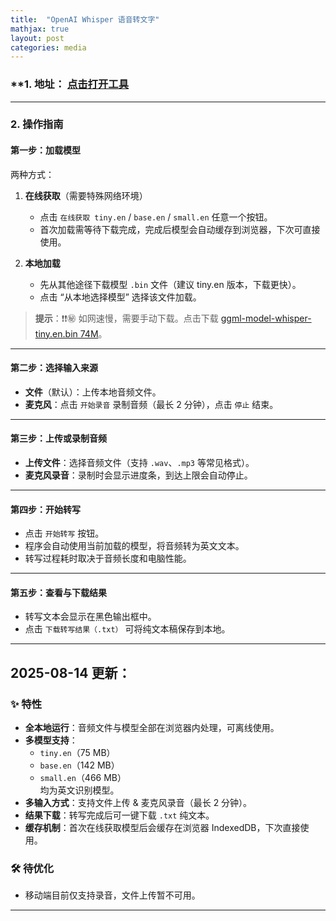 ```yaml
---
title:  "OpenAI Whisper 语音转文字"
mathjax: true
layout: post
categories: media
---
```


### **1. **地址**： [点击打开工具](https://shishiapcs.github.io/transcriber/)

---

### **2. 操作指南**

#### **第一步：加载模型**

两种方式：

1. **在线获取**（需要特殊网络环境）

   * 点击 `在线获取 tiny.en` / `base.en` / `small.en` 任意一个按钮。
   * 首次加载需等待下载完成，完成后模型会自动缓存到浏览器，下次可直接使用。
2. **本地加载**

   * 先从其他途径下载模型 `.bin` 文件（建议 tiny.en 版本，下载更快）。
   * 点击 “从本地选择模型” 选择该文件加载。

> **提示**：❗❗㊙️ 如网速慢，需要手动下载。点击下载 [ggml-model-whisper-tiny.en.bin 74M](https://www.icloud.com.cn/iclouddrive/0deiDgfXHV2bBtv9SxA_ZEyqg#ggml-model-whisper-tiny)。

---

#### **第二步：选择输入来源**

* **文件**（默认）：上传本地音频文件。
* **麦克风**：点击 `开始录音` 录制音频（最长 2 分钟），点击 `停止` 结束。

---

#### **第三步：上传或录制音频**

* **上传文件**：选择音频文件（支持 `.wav`、`.mp3` 等常见格式）。
* **麦克风录音**：录制时会显示进度条，到达上限会自动停止。

---

#### **第四步：开始转写**

* 点击 `开始转写` 按钮。
* 程序会自动使用当前加载的模型，将音频转为英文文本。
* 转写过程耗时取决于音频长度和电脑性能。

---

#### **第五步：查看与下载结果**

* 转写文本会显示在黑色输出框中。
* 点击 `下载转写结果（.txt）` 可将纯文本稿保存到本地。

---

## 2025-08-14 更新：
### ✨ 特性
- **全本地运行**：音频文件与模型全部在浏览器内处理，可离线使用。
- **多模型支持**：
  - `tiny.en`（75 MB）
  - `base.en`（142 MB）
  - `small.en`（466 MB）  
  均为英文识别模型。
- **多输入方式**：支持文件上传 & 麦克风录音（最长 2 分钟）。
- **结果下载**：转写完成后可一键下载 `.txt` 纯文本。
- **缓存机制**：首次在线获取模型后会缓存在浏览器 IndexedDB，下次直接使用。

### 🛠 待优化
- 移动端目前仅支持录音，文件上传暂不可用。

---





